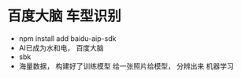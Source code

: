 # 百度大脑 车型识别
 - npm install add baidu-aip-sdk
 - AI已成为水和电， 百度大脑
 - sbk
 - 海量数据， 构建好了训练模型
 给一张照片给模型， 分辨出来
 机器学习